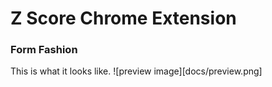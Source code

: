 # Z Score Chrome Extension

### Form Fashion

This is what it looks like.
![preview image][docs/preview.png]
